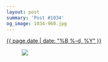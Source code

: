 ```yaml
---
layout: post
summary: 'Post #1034'
og_image: 1034-960.jpg
---
```


<div class="post">
 <time>
  <a href="/1034">
   {{ page.date | date: "%B %-d, %Y" }}
  </a>
 </time>
 <a href="/1034">
  <figure data-taken="12/3/2019">
   <img sizes="(min-width: 700px) 50vw, calc(100vw - 2rem)" src="{{ site.assets_url }}/1034-480.jpg" srcset="{{ site.assets_url }}/1034-240.jpg 240w, {{ site.assets_url }}/1034-480.jpg 480w, {{ site.assets_url }}/1034-720.jpg 720w, {{ site.assets_url }}/1034-960.jpg 960w"/>
  </figure>
 </a>
</div>
